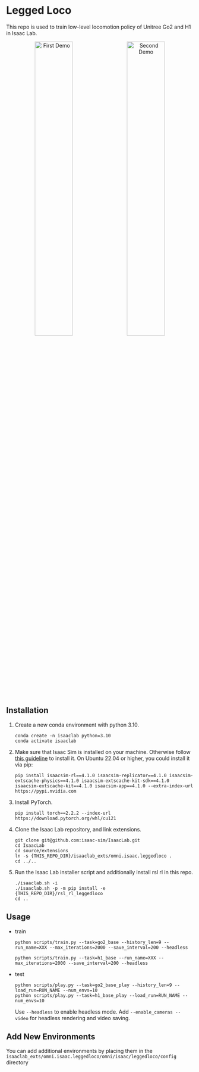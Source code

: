 # Legged Loco
This repo is used to train low-level locomotion policy of Unitree Go2 and H1 in Isaac Lab.

<p align="center">
<img src="./src/go2_teaser.gif" alt="First Demo" width="45%">
&emsp;
<img src="./src/h1_teaser.gif" alt="Second Demo" width="45%">
</p>


## Installation
1. Create a new conda environment with python 3.10.
    ```shell
    conda create -n isaaclab python=3.10
    conda activate isaaclab
    ```

2. Make sure that Isaac Sim is installed on your machine. Otherwise follow [this guideline](https://docs.omniverse.nvidia.com/isaacsim/latest/installation/install_workstation.html) to install it. On Ubuntu 22.04 or higher, you could install it via pip:
    ```shell
    pip install isaacsim-rl==4.1.0 isaacsim-replicator==4.1.0 isaacsim-extscache-physics==4.1.0 isaacsim-extscache-kit-sdk==4.1.0 isaacsim-extscache-kit==4.1.0 isaacsim-app==4.1.0 --extra-index-url https://pypi.nvidia.com
    ```

3. Install PyTorch.
    ```shell
    pip install torch==2.2.2 --index-url https://download.pytorch.org/whl/cu121
    ```

4. Clone the Isaac Lab repository, and link extensions.
    ```shell
    git clone git@github.com:isaac-sim/IsaacLab.git
    cd IsaacLab
    cd source/extensions
    ln -s {THIS_REPO_DIR}/isaaclab_exts/omni.isaac.leggedloco .
    cd ../..
    ```

5. Run the Isaac Lab installer script and additionally install rsl rl in this repo.
    ```shell
    ./isaaclab.sh -i
    ./isaaclab.sh -p -m pip install -e {THIS_REPO_DIR}/rsl_rl_leggedloco
    cd ..
    ```


## Usage
* train

    ```shell
    python scripts/train.py --task=go2_base --history_len=9 --run_name=XXX --max_iterations=2000 --save_interval=200 --headless

    python scripts/train.py --task=h1_base --run_name=XXX --max_iterations=2000 --save_interval=200 --headless
    ```

* test

    ```shell
    python scripts/play.py --task=go2_base_play --history_len=9 --load_run=RUN_NAME --num_envs=10
    python scripts/play.py --task=h1_base_play --load_run=RUN_NAME --num_envs=10
    ```

    Use `--headless` to enable headless mode. Add `--enable_cameras --video` for headless rendering and video saving.

## Add New Environments
You can add additional environments by placing them in the `isaaclab_exts/omni.isaac.leggedloco/omni/isaac/leggedloco/config` directory